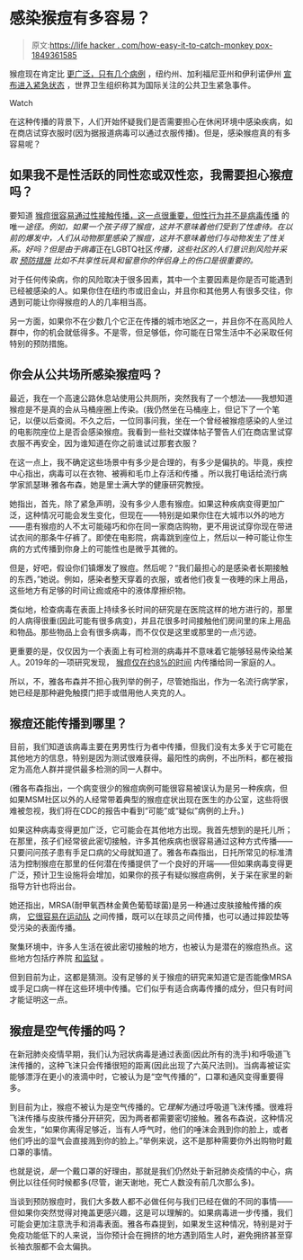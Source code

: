 # 感染猴痘有多容易？

> 原文:[https://life hacker . com/how-easy-it-to-catch-monkey pox-1849361585](https://lifehacker.com/how-easy-is-it-to-catch-monkeypox-1849361585)

猴痘现在肯定比 [更广泛，只有几个病例](https://lifehacker.com/great-now-we-have-to-worry-about-monkeypox-1848945600) ，纽约州、加利福尼亚州和伊利诺伊州 [宣布进入紧急状态](https://www.cnbc.com/2022/08/01/california-declares-a-state-of-emergency-over-monkeypox-outbreak.html) ，世界卫生组织称其为国际关注的公共卫生紧急事件。

Watch

在这种传播的背景下，人们开始怀疑我们是否需要担心在休闲环境中感染疾病，如在商店试穿衣服时(因为据报道病毒可以通过衣服传播)。但是，感染猴痘真的有多容易呢？

## 如果我不是性活跃的同性恋或双性恋，我需要担心猴痘吗？

要知道 [猴痘很容易通过性接触传播，这一点很重要，但性行为并不是病毒传播](https://lifehacker.com/is-monkeypox-a-sexually-transmitted-disease-1849343210) 的唯一*途径。例如，如果一个孩子得了猴痘，这并不意味着他们受到了性虐待。在以前的爆发中，人们从动物那里感染了猴痘，这并不意味着他们与动物发生了性关系。好吗？但是由于病毒*正在LGBTQ社区*传播，这些社区的人们意识到风险并采取 [预防措施](https://lifehacker.com/how-to-lower-your-risk-of-getting-monkeypox-during-sex-1849077183) 比如不共享性玩具和留意你的伴侣身上的伤口是很重要的。* 

对于任何传染病，你的风险取决于很多因素，其中一个主要因素是你是否可能遇到已经被感染的人。如果你住在纽约市或旧金山，并且你和其他男人有很多交往，你遇到可能让你得猴痘的人的几率相当高。

另一方面，如果你不在少数几个它正在传播的城市地区之一，并且你不在高风险人群中，你的机会就低得多。不是零，但足够低，你可能在日常生活中不必采取任何特别的预防措施。

## 你会从公共场所感染猴痘吗？

最近，我在一个高速公路休息站使用公共厕所，突然我有了一个想法——我想知道猴痘是不是真的会从马桶座圈上传染。(我仍然坐在马桶座上，但记下了一个笔记，以便以后查阅。不久之后，一位同事问我，坐在一个曾经被猴痘感染的人坐过的电影院座位上是否会感染猴痘。我看到一些社交媒体帖子警告人们在商店里试穿衣服不再安全，因为谁知道在你之前谁试过那套衣服？

在这一点上，我不确定这些场景中有多少是合理的，有多少是偏执的。毕竟，疾控中心指出，病毒可以在衣物、被褥和毛巾上存活和传播 。所以我打电话给流行病学家凯瑟琳·雅各布森，她是里士满大学的健康研究教授。

她指出，首先，除了紧急声明，没有多少人患有猴痘。如果这种疾病变得更加广泛，这种情况可能会发生变化，但现在——特别是如果你住在大城市以外的地方——患有猴痘的人不太可能碰巧和你在同一家商店购物，更不用说试穿你现在带进试衣间的那条牛仔裤了。即使在电影院，病毒跳到座位上，然后以一种可能让你生病的方式传播到你身上的可能性也是微乎其微的。

但是，好吧，假设你们镇爆发了猴痘。然后呢？“我们最担心的是感染者长期接触的东西，”她说。例如，感染者整天穿着的衣服，或者他们夜复一夜睡的床上用品，这些地方有足够的时间让痂或疮中的液体摩擦织物。

类似地，检查病毒在表面上持续多长时间的研究是在医院这样的地方进行的，那里的人病得很重(因此可能有很多病变)，并且花很多时间接触他们房间里的床上用品和物品。那些物品上会有很多病毒，而不仅仅是这里或那里的一点污迹。

更重要的是，仅仅因为一个表面上有可检测的病毒并不意味着它能够轻易传染给某人。2019年的一项研究发现， [猴痘仅在约8%的时间](https://pubmed.ncbi.nlm.nih.gov/31618206/) 内传播给同一家庭的人。

所以，不，雅各布森并不担心我列举的例子，尽管她指出，作为一名流行病学家，她已经是那种避免触摸门把手或借用他人夹克的人。

## 猴痘还能传播到哪里？

目前，我们知道该病毒主要在男男性行为者中传播，但我们没有太多关于它可能在其他地方的信息，特别是因为测试很难获得。最阳性的病例，不出所料，都在被指定为高危人群并提供最多检测的同一人群中。

(雅各布森指出，一个病变很少的猴痘病例可能很容易被误认为是另一种疾病，但如果MSM社区以外的人经常带着典型的猴痘症状出现在医生的办公室，这些将很难被忽视，我们将在CDC的报告中看到“可能”或“疑似”病例的上升。)

如果这种病毒变得更加广泛，它可能会在其他地方出现。我首先想到的是托儿所；在那里，孩子们经常彼此密切接触，许多其他疾病也很容易通过这种方式传播——只要问问孩子患有手足口病的父母就知道了。雅各布森指出，日托所常见的标准清洁为控制猴痘在那里的任何潜在传播提供了一个良好的开端——但如果病毒变得更广泛，预计卫生设施将会增加，如果你的孩子有疑似猴痘病例，关于呆在家里的新指导方针也将出台。

她还指出，MRSA(耐甲氧西林金黄色葡萄球菌)是另一种通过皮肤接触传播的疾病， [它很容易在运动队](https://www.cdc.gov/mrsa/community/environment/athletic-facilities.html) 之间传播，既可以在球员之间传播，也可以通过摔跤垫等受污染的表面传播。

聚集环境中，许多人生活在彼此密切接触的地方，也被认为是潜在的猴痘热点。这些地方包括疗养院 [和监狱](https://thehill.com/opinion/healthcare/3576465-cdc-must-act-to-prevent-monkeypox-explosion-in-prisons/) 。

但到目前为止，这都是猜测。没有足够的关于猴痘的研究来知道它是否能像MRSA或手足口病一样在这些环境中传播。它们似乎有适合病毒传播的成分，但只有时间才能证明这一点。

## 猴痘是空气传播的吗？

在新冠肺炎疫情早期，我们认为冠状病毒是通过表面(因此所有的洗手)和呼吸道飞沫传播的，这种飞沫只会传播很短的距离(因此出现了六英尺法则)。当病毒被证实能够漂浮在更小的液滴中时，它被认为是“空气传播的”，口罩和通风变得重要得多。

到目前为止，猴痘不被认为是空气传播的。它*理解为*通过呼吸道飞沫传播。很难将飞沫传播与皮肤传播分开研究，因为两者都需要密切接触。雅各布森说，这种情况会发生，“如果你离得足够近，当有人呼气时，他们的唾沫会溅到你的脸上，或者他们呼出的湿气会直接溅到你的脸上。”举例来说，这不是那种需要你外出购物时戴口罩的事情。

也就是说，*是*一个戴口罩的好理由，那就是我们仍然处于新冠肺炎疫情的中心，病例比以往任何时候都多(尽管，谢天谢地，死亡人数没有前几次那么多)。

当谈到预防猴痘时，我们大多数人都不必做任何与我们已经在做的不同的事情——但如果你突然觉得对掩盖更感兴趣，这是可以理解的。如果病毒进一步传播，我们可能会更加注意洗手和消毒表面。雅各布森提到，如果发生这种情况，特别是对于免疫功能低下的人来说，当你预计会在拥挤的地方遇到陌生人时，避免拥挤甚至穿长袖衣服都不会太偏执。